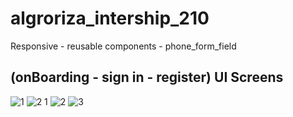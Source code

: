 # algroriza_intership_210

Responsive - reusable components - phone_form_field

## (onBoarding - sign in - register) UI Screens 


![1](https://user-images.githubusercontent.com/64233832/176716842-01d8e142-15ca-4476-be95-1bf9e4f1840f.PNG)
![2 1](https://user-images.githubusercontent.com/64233832/176716850-25e8d135-fb95-400d-a33f-a220ea32fd2f.PNG)
![2](https://user-images.githubusercontent.com/64233832/176716855-b8eaa743-4a98-475a-b002-eff0bdc07cc7.PNG)
![3](https://user-images.githubusercontent.com/64233832/176716864-ee219980-cb24-4a5e-af4f-9ed6bc5d20fa.PNG)
